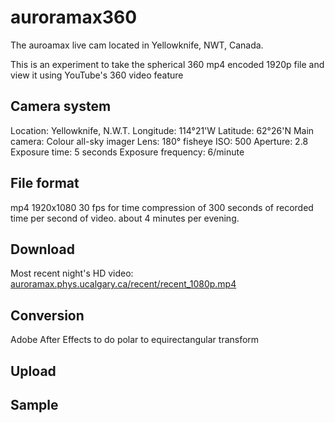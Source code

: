 # auroramax360

The auroamax live cam located in Yellowknife, NWT, Canada.

This is an experiment to take the spherical 360 mp4 encoded 1920p file and view it using YouTube's 360 video feature

## Camera system
Location: Yellowknife, N.W.T. 
Longitude: 114°21'W
Latitude: 62°26'N
Main camera: Colour all-sky imager
Lens: 180° fisheye
ISO: 500
Aperture: 2.8
Exposure time: 5 seconds
Exposure frequency: 6/minute

## File format
mp4 1920x1080 30 fps for time compression of 300 seconds of recorded time per second of video. about 4 minutes per evening.

## Download
Most recent night's HD video: 
[auroramax.phys.ucalgary.ca/recent/recent_1080p.mp4](http://auroramax.phys.ucalgary.ca/recent/recent_1080p.mp4)

## Conversion
Adobe After Effects to do polar to equirectangular transform

## Upload

## Sample
